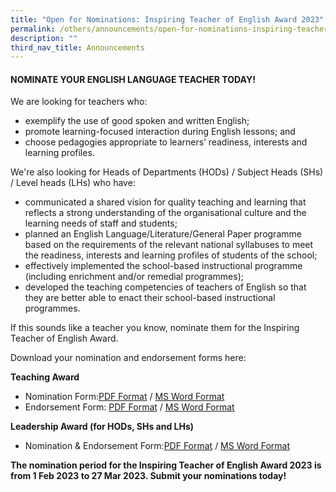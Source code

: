 ```yaml
---
title: "Open for Nominations: Inspiring Teacher of English Award 2023"
permalink: /others/announcements/open-for-nominations-inspiring-teacher-of-english-award-2023/
description: ""
third_nav_title: Announcements
---
```

<h4><strong>NOMINATE YOUR ENGLISH LANGUAGE TEACHER TODAY!</strong></h4>
<p>We are looking for teachers who:</p>
<ul>
<li>exemplify the use of good spoken and written English;</li>
<li>promote learning-focused interaction during English lessons; and</li>
<li>choose pedagogies appropriate to learners&rsquo; readiness, interests and learning profiles.</li>
</ul>
<p>We're also looking for Heads of Departments (HODs) / Subject Heads (SHs) / Level heads (LHs) who have:</p>
<ul>
<li>communicated a shared vision for quality teaching and learning that reflects a strong understanding of the organisational culture and the learning needs of staff and students;&nbsp;</li>
<li>planned an English Language/Literature/General Paper programme based on the requirements of the relevant national syllabuses to meet the readiness, interests and learning profiles of students of the school;</li>
<li>effectively implemented the school-based instructional programme (including enrichment and/or remedial programmes);&nbsp;</li>
<li>developed the teaching competencies of teachers of English so that they are better able to enact their school-based instructional programmes.</li>
</ul>
<p>If this sounds like a teacher you know, nominate them for the Inspiring Teacher of English Award.</p>
<p>Download your nomination and endorsement forms here:</p>
<p><strong>Teaching Award</strong></p>
<ul>
<li>Nomination Form:<a href="https://www.languagecouncils.sg/goodenglish/-/media/sgem/document/itea-nomination-forms/2023/2023_teaching-nomination-form.pdf?la=en" target="_blank" rel="noopener">PDF Format</a>&nbsp;/&nbsp;<a href="https://www.languagecouncils.sg/goodenglish/-/media/sgem/document/itea-nomination-forms/2023/2023_teaching-nomination-form.docx?la=en" target="_blank" rel="noopener">MS Word Format</a></li>
<li>Endorsement Form:&nbsp;<a href="https://www.languagecouncils.sg/goodenglish/-/media/sgem/document/itea-nomination-forms/2023/2023_teaching-endorsement-form.pdf?la=en" target="_blank" rel="noopener">PDF Format</a>&nbsp;/&nbsp;<a href="https://www.languagecouncils.sg/goodenglish/-/media/sgem/document/itea-nomination-forms/2023/2023_teaching-endorsement-form.docx?la=en" target="_blank" rel="noopener">MS Word Format</a></li>
</ul>
<p><strong>Leadership Award (for HODs, SHs and LHs)</strong></p>
<ul>
<li>Nomination &amp; Endorsement Form:<a href="https://www.languagecouncils.sg/goodenglish/-/media/sgem/document/itea-nomination-forms/2023/2023_leadership-nomination-form.pdf?la=en" target="_blank" rel="noopener">PDF Format</a>&nbsp;/&nbsp;<a href="https://www.languagecouncils.sg/goodenglish/-/media/sgem/document/itea-nomination-forms/2023/2023_leadership-nomination-form.docx?la=en" target="_blank" rel="noopener">MS Word Format</a></li>
</ul>
<p><strong>The nomination period for the Inspiring Teacher of English Award 2023 is from 1 Feb 2023 to 27 Mar 2023. Submit your nominations&nbsp;today!&nbsp;</strong></p>